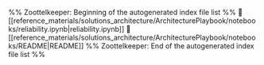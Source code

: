 %% Zoottelkeeper: Beginning of the autogenerated index file list  %%
📄 [[reference_materials/solutions_architecture/ArchitecturePlaybook/notebooks/reliability.ipynb|reliability.ipynb]]
📄 [[reference_materials/solutions_architecture/ArchitecturePlaybook/notebooks/README|README]]
%% Zoottelkeeper: End of the autogenerated index file list  %%
